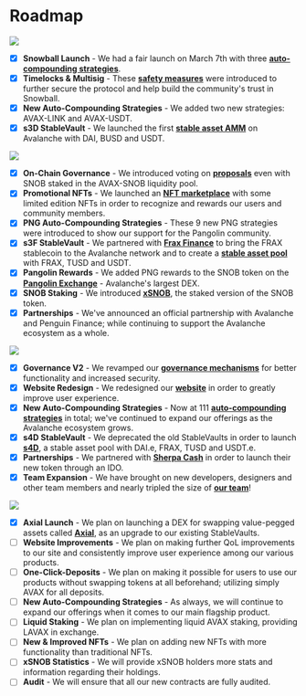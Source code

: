 # Roadmap

![](<../.gitbook/assets/New Q1\_2021.png>)

* [x] **Snowball Launch** - We had a fair launch on March 7th with three [**auto-compounding strategies**](https://app.snowball.network/compound-and-earn).
* [x] **Timelocks & Multisig** - These [**safety measures**](security.md) were introduced to further secure the protocol and help build the community's trust in Snowball.
* [x] **New Auto-Compounding Strategies** - We added two new strategies: AVAX-LINK and AVAX-USDT.
* [x] **s3D StableVault** - We launched the first [**stable asset AMM**](https://app.snowball.network/s3d-vault) on Avalanche with DAI, BUSD and USDT.

![](<../.gitbook/assets/New Q2\_2021.png>)

* [x] **On-Chain Governance** - We introduced voting on [**proposals**](https://app.snowball.network/governance) even with SNOB staked in the AVAX-SNOB liquidity pool.
* [x] **Promotional NFTs** - We launched an [**NFT marketplace**](https://app.snowball.network/nft-marketplace) with some limited edition NFTs in order to recognize and rewards our users and community members.
* [x] **PNG Auto-Compounding Strategies** - These 9 new PNG strategies were introduced to show our support for the Pangolin community.
* [x] **s3F StableVault** - We partnered with [**Frax Finance**](https://frax.finance) to bring the FRAX stablecoin to the Avalanche network and to create a [**stable asset pool**](https://app.snowball.network/s3f-vault) with FRAX, TUSD and USDT.
* [x] **Pangolin Rewards** - We added PNG rewards to the SNOB token on the [**Pangolin Exchange**](https://pangolin.exchange) - Avalanche's largest DEX.
* [x] **SNOB Staking** - We introduced [**xSNOB**](../governance/xsnob/), the staked version of the SNOB token.
* [x] **Partnerships** - We've announced an official partnership with Avalanche and Penguin Finance; while continuing to support the Avalanche ecosystem as a whole.

![](<../.gitbook/assets/New Q3\_2021.png>)

* [x] **Governance V2** - We revamped our [**governance mechanisms**](https://app.snowball.network/governance) for better functionality and increased security.
* [x] **Website Redesign** - We redesigned our [**website**](https://app.snowball.network) in order to greatly improve user experience.
* [x] **New Auto-Compounding Strategies** - Now at 111 [**auto-compounding strategies**](https://app.snowball.network/compound-and-earn) in total; we've continued to expand our offerings as the Avalanche ecosystem grows.
* [x] **s4D StableVault** - We deprecated the old StableVaults in order to launch [**s4D**](https://app.snowball.network/s4d-vault), a stable asset pool with DAI.e, FRAX, TUSD and USDT.e.
* [x] **Partnerships** - We partnered with [**Sherpa Cash**](https://sherpa.cash) in order to launch their new token through an IDO.
* [x] **Team Expansion** - We have brought on new developers, designers and other team members and nearly tripled the size of [**our team**](our-team.md)!

![](<../.gitbook/assets/New Q4\_2021.png>)

* [x] **Axial Launch** - We plan on launching a DEX for swapping value-pegged assets called [**Axial**](https://axial.exchange), as an upgrade to our existing StableVaults.
* [ ] **Website Improvements** - We plan on making further QoL improvements to our site and consistently improve user experience among our various products.
* [ ] **One-Click-Deposits** - We plan on making it possible for users to use our products without swapping tokens at all beforehand; utilizing simply AVAX for all deposits.
* [ ] **New Auto-Compounding Strategies** - As always, we will continue to expand our offerings when it comes to our main flagship product.
* [ ] **Liquid Staking** - We plan on implementing liquid AVAX staking, providing LAVAX in exchange.
* [ ] **New & Improved NFTs** - We plan on adding new NFTs with more functionality than traditional NFTs.
* [ ] **xSNOB Statistics** - We will provide xSNOB holders more stats and information regarding their holdings.
* [ ] **Audit** - We will ensure that all our new contracts are fully audited.

